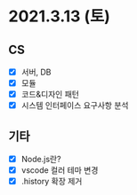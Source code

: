 # 2021.3.13 (토)

## CS

- [x] 서버, DB
- [x] 모듈
- [x] 코드&디자인 패턴
- [x] 시스템 인터페이스 요구사항 분석

## 기타

- [x] Node.js란?
- [x] vscode 컬러 테마 변경
- [x] .history 확장 제거
